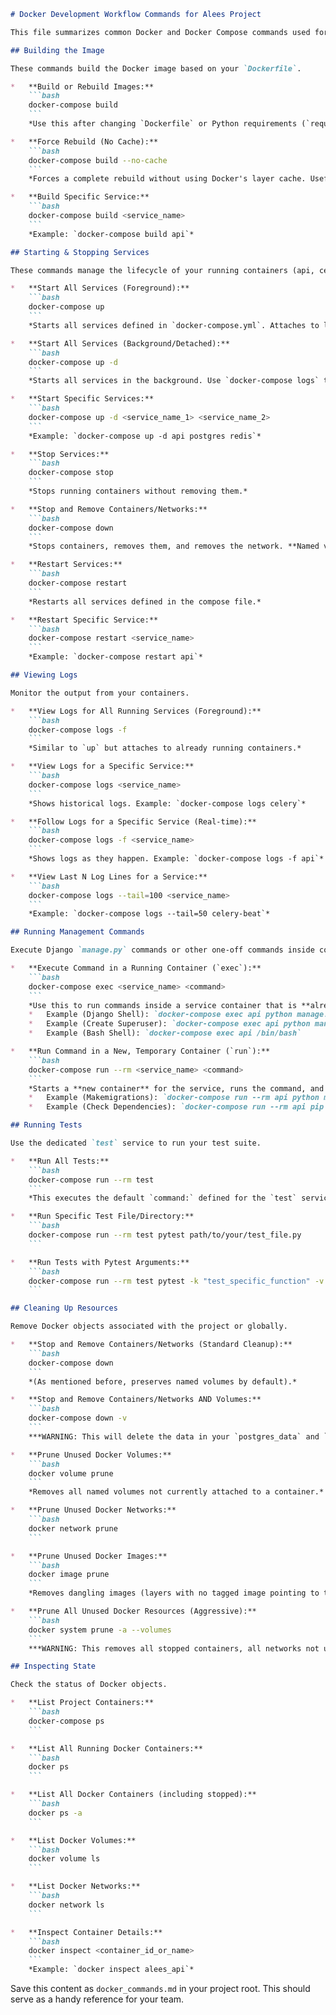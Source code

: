 
```markdown
# Docker Development Workflow Commands for Alees Project

This file summarizes common Docker and Docker Compose commands used for developing and managing the Alees project locally. Run these commands from the project's root directory (where `docker-compose.yml` is located).

## Building the Image

These commands build the Docker image based on your `Dockerfile`.

*   **Build or Rebuild Images:**
    ```bash
    docker-compose build
    ```
    *Use this after changing `Dockerfile` or Python requirements (`requirements/*.txt`).*

*   **Force Rebuild (No Cache):**
    ```bash
    docker-compose build --no-cache
    ```
    *Forces a complete rebuild without using Docker's layer cache. Useful if you suspect caching issues.*

*   **Build Specific Service:**
    ```bash
    docker-compose build <service_name>
    ```
    *Example: `docker-compose build api`*

## Starting & Stopping Services

These commands manage the lifecycle of your running containers (api, celery, celery-beat, postgres, redis, test).

*   **Start All Services (Foreground):**
    ```bash
    docker-compose up
    ```
    *Starts all services defined in `docker-compose.yml`. Attaches to logs from all containers in the current terminal. Press `Ctrl+C` to stop.*

*   **Start All Services (Background/Detached):**
    ```bash
    docker-compose up -d
    ```
    *Starts all services in the background. Use `docker-compose logs` to view output.*

*   **Start Specific Services:**
    ```bash
    docker-compose up -d <service_name_1> <service_name_2>
    ```
    *Example: `docker-compose up -d api postgres redis`*

*   **Stop Services:**
    ```bash
    docker-compose stop
    ```
    *Stops running containers without removing them.*

*   **Stop and Remove Containers/Networks:**
    ```bash
    docker-compose down
    ```
    *Stops containers, removes them, and removes the network. **Named volumes (`postgres_data`, `redis_data`) are preserved by default.** This is the standard way to clean up after running `up`.*

*   **Restart Services:**
    ```bash
    docker-compose restart
    ```
    *Restarts all services defined in the compose file.*

*   **Restart Specific Service:**
    ```bash
    docker-compose restart <service_name>
    ```
    *Example: `docker-compose restart api`*

## Viewing Logs

Monitor the output from your containers.

*   **View Logs for All Running Services (Foreground):**
    ```bash
    docker-compose logs -f
    ```
    *Similar to `up` but attaches to already running containers.*

*   **View Logs for a Specific Service:**
    ```bash
    docker-compose logs <service_name>
    ```
    *Shows historical logs. Example: `docker-compose logs celery`*

*   **Follow Logs for a Specific Service (Real-time):**
    ```bash
    docker-compose logs -f <service_name>
    ```
    *Shows logs as they happen. Example: `docker-compose logs -f api`*

*   **View Last N Log Lines for a Service:**
    ```bash
    docker-compose logs --tail=100 <service_name>
    ```
    *Example: `docker-compose logs --tail=50 celery-beat`*

## Running Management Commands

Execute Django `manage.py` commands or other one-off commands inside containers.

*   **Execute Command in a Running Container (`exec`):**
    ```bash
    docker-compose exec <service_name> <command>
    ```
    *Use this to run commands inside a service container that is **already running** (started via `docker-compose up -d`).*
    *   Example (Django Shell): `docker-compose exec api python manage.py shell`
    *   Example (Create Superuser): `docker-compose exec api python manage.py createsuperuser`
    *   Example (Bash Shell): `docker-compose exec api /bin/bash`

*   **Run Command in a New, Temporary Container (`run`):**
    ```bash
    docker-compose run --rm <service_name> <command>
    ```
    *Starts a **new container** for the service, runs the command, and then **removes** the container (`--rm`). Useful for tasks that don't require the main service process to be running, like `makemigrations`.*
    *   Example (Makemigrations): `docker-compose run --rm api python manage.py makemigrations <app_name>`
    *   Example (Check Dependencies): `docker-compose run --rm api pip check`

## Running Tests

Use the dedicated `test` service to run your test suite.

*   **Run All Tests:**
    ```bash
    docker-compose run --rm test
    ```
    *This executes the default `command:` defined for the `test` service in `docker-compose.yml` (which is `pytest ...`). The `--rm` flag removes the test container after tests finish.*

*   **Run Specific Test File/Directory:**
    ```bash
    docker-compose run --rm test pytest path/to/your/test_file.py
    ```

*   **Run Tests with Pytest Arguments:**
    ```bash
    docker-compose run --rm test pytest -k "test_specific_function" -v
    ```

## Cleaning Up Resources

Remove Docker objects associated with the project or globally.

*   **Stop and Remove Containers/Networks (Standard Cleanup):**
    ```bash
    docker-compose down
    ```
    *(As mentioned before, preserves named volumes by default).*

*   **Stop and Remove Containers/Networks AND Volumes:**
    ```bash
    docker-compose down -v
    ```
    ***WARNING: This will delete the data in your `postgres_data` and `redis_data` volumes! Use with caution!***

*   **Prune Unused Docker Volumes:**
    ```bash
    docker volume prune
    ```
    *Removes all named volumes not currently attached to a container.*

*   **Prune Unused Docker Networks:**
    ```bash
    docker network prune
    ```

*   **Prune Unused Docker Images:**
    ```bash
    docker image prune
    ```
    *Removes dangling images (layers with no tagged image pointing to them).*

*   **Prune All Unused Docker Resources (Aggressive):**
    ```bash
    docker system prune -a --volumes
    ```
    ***WARNING: This removes all stopped containers, all networks not used by at least one container, all dangling images, all build cache, AND all unused volumes. Use with extreme caution!***

## Inspecting State

Check the status of Docker objects.

*   **List Project Containers:**
    ```bash
    docker-compose ps
    ```

*   **List All Running Docker Containers:**
    ```bash
    docker ps
    ```

*   **List All Docker Containers (including stopped):**
    ```bash
    docker ps -a
    ```

*   **List Docker Volumes:**
    ```bash
    docker volume ls
    ```

*   **List Docker Networks:**
    ```bash
    docker network ls
    ```

*   **Inspect Container Details:**
    ```bash
    docker inspect <container_id_or_name>
    ```
    *Example: `docker inspect alees_api`*
```

Save this content as `docker_commands.md` in your project root. This should serve as a handy reference for your team.
